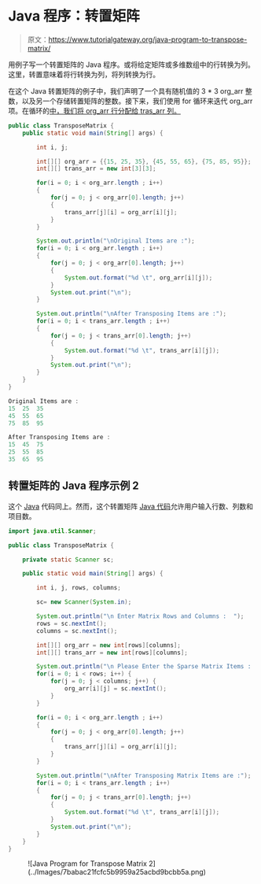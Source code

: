 # Java 程序：转置矩阵

> 原文：<https://www.tutorialgateway.org/java-program-to-transpose-matrix/>

用例子写一个转置矩阵的 Java 程序。或将给定矩阵或多维数组中的行转换为列。这里，转置意味着将行转换为列，将列转换为行。

在这个 Java 转置矩阵的例子中，我们声明了一个具有随机值的 3 * 3 org_arr 整数，以及另一个存储转置矩阵的整数。接下来，我们使用 for 循环来迭代 org_arr 项。在循环的[中，我们将 org_arr 行分配给 tras_arr 列。](https://www.tutorialgateway.org/java-for-loop/)

```java
public class TransposeMatrix {
	public static void main(String[] args) {

		int i, j;	

		int[][] org_arr = {{15, 25, 35}, {45, 55, 65}, {75, 85, 95}};
		int[][] trans_arr = new int[3][3];

		for(i = 0; i < org_arr.length ; i++)
		{
			for(j = 0; j < org_arr[0].length; j++)
			{
				trans_arr[j][i] = org_arr[i][j];
			}
		}

		System.out.println("\nOriginal Items are :");
		for(i = 0; i < org_arr.length ; i++)
		{
			for(j = 0; j < org_arr[0].length; j++)
			{
				System.out.format("%d \t", org_arr[i][j]);
			}
			System.out.print("\n");
		}

		System.out.println("\nAfter Transposing Items are :");
		for(i = 0; i < trans_arr.length ; i++)
		{
			for(j = 0; j < trans_arr[0].length; j++)
			{
				System.out.format("%d \t", trans_arr[i][j]);
			}
			System.out.print("\n");
		}
	}
}
```

```java
Original Items are :
15 	25 	35 	
45 	55 	65 	
75 	85 	95 	

After Transposing Items are :
15 	45 	75 	
25 	55 	85 	
35 	65 	95 
```

## 转置矩阵的 Java 程序示例 2

这个 [Java](https://www.tutorialgateway.org/java-tutorial/) 代码同上。然而，这个转置矩阵 [Java 代码](https://www.tutorialgateway.org/learn-java-programs/)允许用户输入行数、列数和项目数。

```java
import java.util.Scanner;

public class TransposeMatrix {

	private static Scanner sc;

	public static void main(String[] args) {

		int i, j, rows, columns;

		sc= new Scanner(System.in);

		System.out.println("\n Enter Matrix Rows and Columns :  ");
		rows = sc.nextInt();
		columns = sc.nextInt();

		int[][] org_arr = new int[rows][columns];
		int[][] trans_arr = new int[rows][columns];

		System.out.println("\n Please Enter the Sparse Matrix Items :  ");
		for(i = 0; i < rows; i++) {
			for(j = 0; j < columns; j++) {
				org_arr[i][j] = sc.nextInt();
			}		
		}

		for(i = 0; i < org_arr.length ; i++)
		{
			for(j = 0; j < org_arr[0].length; j++)
			{
				trans_arr[j][i] = org_arr[i][j];
			}
		}

		System.out.println("\nAfter Transposing Matrix Items are :");
		for(i = 0; i < trans_arr.length ; i++)
		{
			for(j = 0; j < trans_arr[0].length; j++)
			{
				System.out.format("%d \t", trans_arr[i][j]);
			}
			System.out.print("\n");
		}
	}
}
```

<figure class="wp-block-image size-large">![Java Program for Transpose Matrix 2](../Images/7babac21fcfc5b9959a25acbd9bcbb5a.png)</figure>